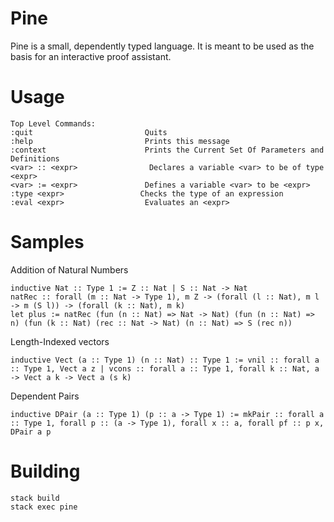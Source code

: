 # Pine
Pine is a small, dependently typed language. It is meant to be used as the basis for an interactive
proof assistant.

# Usage
```
Top Level Commands:
:quit                         Quits
:help                         Prints this message
:context                      Prints the Current Set Of Parameters and Definitions
<var> :: <expr>                Declares a variable <var> to be of type <expr>
<var> := <expr>               Defines a variable <var> to be <expr>
:type <expr>                 Checks the type of an expression
:eval <expr>                  Evaluates an <expr>
```

# Samples
Addition of Natural Numbers 
```
inductive Nat :: Type 1 := Z :: Nat | S :: Nat -> Nat
natRec :: forall (m :: Nat -> Type 1), m Z -> (forall (l :: Nat), m l -> m (S l)) -> (forall (k :: Nat), m k)
let plus := natRec (fun (n :: Nat) => Nat -> Nat) (fun (n :: Nat) => n) (fun (k :: Nat) (rec :: Nat -> Nat) (n :: Nat) => S (rec n)) 
```

Length-Indexed vectors
```
inductive Vect (a :: Type 1) (n :: Nat) :: Type 1 := vnil :: forall a :: Type 1, Vect a z | vcons :: forall a :: Type 1, forall k :: Nat, a -> Vect a k -> Vect a (s k)
```

Dependent Pairs
```
inductive DPair (a :: Type 1) (p :: a -> Type 1) := mkPair :: forall a :: Type 1, forall p :: (a -> Type 1), forall x :: a, forall pf :: p x, DPair a p
```

# Building
```
stack build
stack exec pine
```
